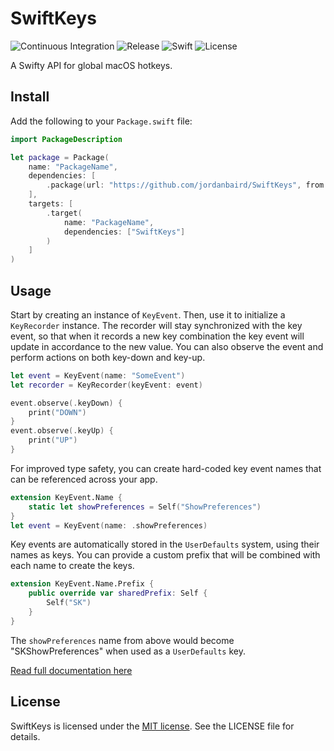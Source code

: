 # SwiftKeys

![Continuous Integration](https://img.shields.io/circleci/build/github/jordanbaird/SwiftKeys/main)
![Release](https://img.shields.io/github/v/release/jordanbaird/SwiftKeys)
![Swift](https://img.shields.io/badge/dynamic/json?color=orange&label=Swift&query=Swift&suffix=%2B&url=https%3A%2F%2Fraw.githubusercontent.com%2Fjordanbaird%2FSwiftKeys%2Fmain%2Fswift-version)
![License](https://img.shields.io/github/license/jordanbaird/SwiftKeys)

A Swifty API for global macOS hotkeys.

## Install

Add the following to your `Package.swift` file:

```swift
import PackageDescription

let package = Package(
    name: "PackageName",
    dependencies: [
        .package(url: "https://github.com/jordanbaird/SwiftKeys", from: "0.0.2")
    ],
    targets: [
        .target(
            name: "PackageName",
            dependencies: ["SwiftKeys"]
        )
    ]
)
```

## Usage

Start by creating an instance of `KeyEvent`. Then, use it to initialize a `KeyRecorder` instance.
The recorder will stay synchronized with the key event, so that when it records a new key combination 
the key event will update in accordance to the new value. You can also observe the event and perform 
actions on both key-down and key-up.

```swift
let event = KeyEvent(name: "SomeEvent")
let recorder = KeyRecorder(keyEvent: event)

event.observe(.keyDown) {
    print("DOWN")
}
event.observe(.keyUp) {
    print("UP")
}
```

For improved type safety, you can create hard-coded key event names that can be referenced across your app.

```swift
extension KeyEvent.Name {
    static let showPreferences = Self("ShowPreferences")
}
let event = KeyEvent(name: .showPreferences)
```

Key events are automatically stored in the `UserDefaults` system, using their names as keys. You can provide
a custom prefix that will be combined with each name to create the keys.

```swift
extension KeyEvent.Name.Prefix {
    public override var sharedPrefix: Self { 
        Self("SK")
    }
}
```

The `showPreferences` name from above would become "SKShowPreferences" when used as a `UserDefaults` key.

[Read full documentation here](https://jordanbaird.github.io/SwiftKeys/documentation/swiftkeys)

## License

SwiftKeys is licensed under the [MIT license](http://www.opensource.org/licenses/mit-license). 
See the LICENSE file for details.
